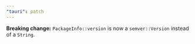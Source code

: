 ```yaml
---
"tauri": patch
---
```


**Breaking change:** `PackageInfo::version` is now a `semver::Version` instead of a `String`.
